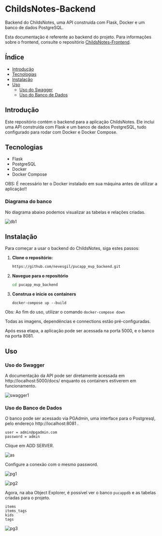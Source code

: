 # ChildsNotes-Backend

Backend do ChildsNotes, uma API construída com Flask, Docker e um banco de dados PostgreSQL.

Esta documentação é referente ao backend do projeto. Para informações sobre o frontend, consulte o repositório [ChildsNotes-Frontend](https://github.com/nevesgil/pucapp_mvp_frontend).


## Índice
- [Introdução](#introdução)
- [Tecnologias](#tecnologias)
- [Instalação](#instalação)
- [Uso](#uso)
  - [Uso do Swagger](#uso-do-swagger)
  - [Uso do Banco de Dados](#uso-do-banco-de-dados)


## Introdução
Este repositório contém o backend para a aplicação ChildsNotes. Ele inclui uma API construída com Flask e um banco de dados PostgreSQL, tudo configurado para rodar com Docker e Docker Compose.

## Tecnologias
- Flask
- PostgreSQL
- Docker
- Docker Compose

OBS: É necessário ter o Docker instalado em sua máquina antes de utilizar a aplicação!!

### Diagrama do banco

No diagrama abaixo podemos visualizar as tabelas e relações criadas.

![db1](/doc_images/db1.png)


## Instalação
Para começar a usar o backend do ChildsNotes, siga estes passos:

1. **Clone o repositório:**
   ```sh
   https://github.com/nevesgil/pucapp_mvp_backend.git

2. **Navegue para o repositório**
   ```sh
   cd pucapp_mvp_backend

3. **Construa e inicie os containers**
   ```
   docker-compose up --build

Obs: Ao fim do uso, utilizar o comando ```docker-compose down```

Todas as imagens, dependências e connections estão pré-configuradas.

Após essa etapa, a aplicação pode ser acessada na porta 5000, e o banco na porta 8081.

## Uso

### Uso do Swagger

A documentação da API pode ser diretamente acessada em http://localhost:5000/docs/ enquanto os containers estiverem em funcionamento.

![swagger1](/doc_images/swagger1.png)


### Uso do Banco de Dados

O banco pode ser acessado via PGAdmin, uma interface para o Postgresql, pelo endereço http://localhost:8081 .

   ```
   user = admin@pgadmin.com
   password = admin
   ``` 

Clique em ADD SERVER.

![as](/doc_images/as1.png)

Configure a conexão com o mesmo password.

![pg1](/doc_images/pg1.png)

![pg2](/doc_images/pg2.png)


Agora, na aba Object Explorer, é possível ver o banco ```pucappdb``` e as tabelas criadas para o projeto.
```
items
items_tags
kids
tags
```

![pg3](/doc_images/pg3.png)